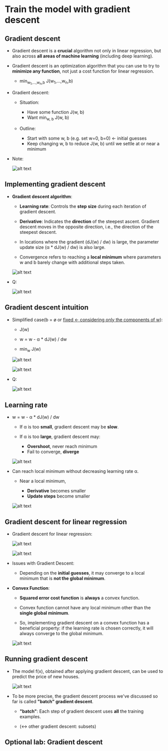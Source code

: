 # Train the model with gradient descent

## Gradient descent

- Gradient descent is a **crucial** algorithm not only in linear regression, but also across **all areas of machine learning** (including deep learning).

- Gradient descent is an optimization algorithm that you can use to try to **minimize any function**, not just a cost function for linear regression.

  - min<sub>w<sub>1</sub>,...,w<sub>n</sub>,b</sub> J(w<sub>1</sub>,...,w<sub>n</sub>,b)

- Gradient descent:

  - Situation:

    - Have some function J(w, b)
    - Want min<sub>w, b</sub> J(w, b)

  - Outline:

    - Start with some w, b (e.g. set w=0, b=0) &larr; initial guesses
    - Keep changing w, b to reduce J(w, b) until we settle at or near a minimum

- Note:

  ![alt text](resources/notes/01.jpg)

## Implementing gradient descent

- **Gradient descent algorithm**:

  - **Learning rate**: Controls the **step size** during each iteration of gradient descent.

  - **Derivative**: Indicates the **direction** of the steepest ascent. Gradient descent moves in the opposite direction, i.e., the direction of the steepest descent.

  - In locations where the gradient (dJ(w) / dw) is large, the parameter update size (α \* dJ(w) / dw) is also large.

  - Convergence refers to reaching a **local minimum** where parameters w and b barely change with additional steps taken.

  ![alt text](resources/notes/02.jpg)

- Q:

  ![alt text](resources/questions/01.png)

## Gradient descent intuition

- Simplified case(b = ø or <a href="https://github.com/shisotem/stanford-andrew-ng-ml-dl/blob/main/s1_machine_learning_specialization/c1_supervised_machine_learning_regression_and_classification/w1_introduction_to_machine_learning/06_train_the_model_with_gradient_descent/resources/notes/01.jpg">fixed &larr; considering only the components of w<a>):

  - J(w)

  - w = w - &alpha; \* dJ(w) / dw

  - min<sub>w</sub> J(w)

  ![alt text](resources/notes/03.jpg)

  ![alt text](resources/notes/05.jpg)

- Q:

  ![alt text](resources/questions/02.png)

## Learning rate

- w = w - &alpha; \* dJ(w) / dw

  - If &alpha; is too **small**, gradient descent may be **slow**.

  - If &alpha; is too **large**, gradient descent may:
    - **Overshoot**, never reach minimum
    - Fail to converge, **diverge**

  ![alt text](resources/notes/04.jpg)

- Can reach local minimum without decreasing learning rate &alpha;.

  - Near a local minimum,

    - **Derivative** becomes smaller
    - **Update steps** become smaller

  ![alt text](resources/notes/06.jpg)

## Gradient descent for linear regression

- Gradient descent for linear regression:

  ![alt text](resources/notes/07.jpg)

  ![alt text](resources/notes/08.jpg)

- Issues with Gradient Descent:

  - Depending on the **initial guesses**, it may converge to a local minimum that is **not the global minimum**.

- **Convex Function**:

  - **Squared error cost function** is **always** a convex function.

  - Convex function cannot have any local minimum other than the **single global minimum**.

  - So, implementing gradient descent on a convex function has a beneficial property: if the learning rate is chosen correctly, it will always converge to the global minimum.

  ![alt text](resources/notes/09.jpg)

## Running gradient descent

- The model f(x), obtained after applying gradient descent, can be used to predict the price of new houses.

  ![alt text](resources/notes/10.png)

- To be more precise, the gradient descent process we've discussed so far is called **"batch" gradient descent**.

  - **"batch"**: Each step of gradient descent uses **all** the training examples.

  - (&harr; other gradient descent: subsets)

## Optional lab: Gradient descent
